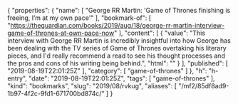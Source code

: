 {
  "properties": {
    "name": [
      "George RR Martin: 'Game of Thrones finishing is freeing, I’m at my own pace'"
    ],
    "bookmark-of": [
      "https://theguardian.com/books/2019/aug/18/george-rr-martin-interview-game-of-thrones-at-own-pace-now"
    ],
    "content": [
      {
        "value": "This interview with George RR Martin is incredibly insightful into how George has been dealing with the TV series of Game of Thrones overtaking his literary pieces, and I'd really recommend a read to see his thought processes and the pros and cons of his writing being behind.",
        "html": ""
      }
    ],
    "published": [
      "2019-08-19T22:01:25Z"
    ],
    "category": [
      "game-of-thrones"
    ]
  },
  "h": "h-entry",
  "date": "2019-08-19T22:01:25Z",
  "tags": [
    "game-of-thrones"
  ],
  "kind": "bookmarks",
  "slug": "2019/08/rvkug",
  "aliases": [
    "/mf2/85df8ad9-1b97-4f2c-9fd1-671700bd874c/"
  ]
}
